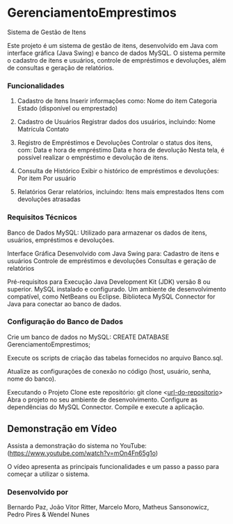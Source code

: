 # GerenciamentoEmprestimos

Sistema de Gestão de Itens

Este projeto é um sistema de gestão de itens, desenvolvido em Java com interface gráfica (Java Swing) e banco de dados MySQL. O sistema permite o cadastro de itens e usuários, controle de empréstimos e devoluções, além de consultas e geração de relatórios.

### Funcionalidades
1. Cadastro de Itens
Inserir informações como:
Nome do item
Categoria
Estado (disponível ou emprestado)

2. Cadastro de Usuários
Registrar dados dos usuários, incluindo:
Nome
Matrícula
Contato

3. Registro de Empréstimos e Devoluções
Controlar o status dos itens, com:
Data e hora de empréstimo
Data e hora de devolução
Nesta tela, é possível realizar o empréstimo e devolução de itens.

4. Consulta de Histórico
Exibir o histórico de empréstimos e devoluções:
Por item
Por usuário

5. Relatórios
Gerar relatórios, incluindo:
Itens mais emprestados
Itens com devoluções atrasadas

### Requisitos Técnicos<br>
Banco de Dados
MySQL: Utilizado para armazenar os dados de itens, usuários, empréstimos e devoluções.

Interface Gráfica
Desenvolvido com Java Swing para:
Cadastro de itens e usuários
Controle de empréstimos e devoluções
Consultas e geração de relatórios

Pré-requisitos para Execução
Java Development Kit (JDK) versão 8 ou superior.
MySQL instalado e configurado.
Um ambiente de desenvolvimento compatível, como NetBeans ou Eclipse.
Biblioteca MySQL Connector for Java para conectar ao banco de dados.

### Configuração do Banco de Dados<br>

Crie um banco de dados no MySQL: CREATE DATABASE GerenciamentoEmprestimos;

Execute os scripts de criação das tabelas fornecidos no arquivo Banco.sql.

Atualize as configurações de conexão no código (host, usuário, senha, nome do banco).

Executando o Projeto
Clone este repositório:
git clone <[url-do-repositorio](https://github.com/pireszx/GerenciamentoEmprestimos.git)>
Abra o projeto no seu ambiente de desenvolvimento.
Configure as dependências do MySQL Connector.
Compile e execute a aplicação.

## Demonstração em Vídeo

Assista a demonstração do sistema no YouTube:  
(https://www.youtube.com/watch?v=mOn4Fn65g1o)  

O vídeo apresenta as principais funcionalidades e um passo a passo para começar a utilizar o sistema.


### Desenvolvido por

Bernardo Paz, João Vitor Ritter, Marcelo Moro, Matheus Sansonowicz, Pedro Pires & Wendel Nunes
